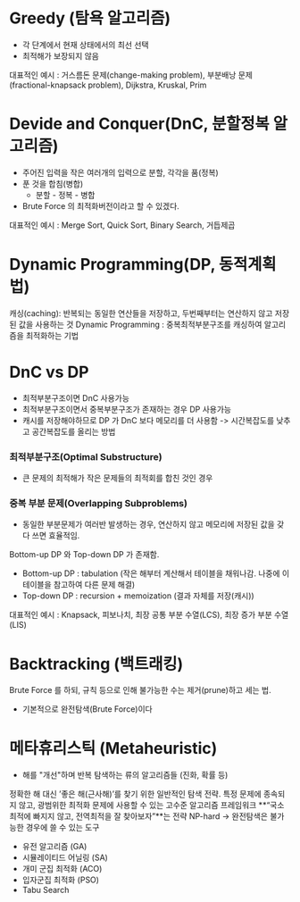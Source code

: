# Greedy (탐욕 알고리즘)
- 각 단계에서 현재 상태에서의 최선 선택
- 최적해가 보장되지 않음

대표적인 예시 : 거스름돈 문제(change-making problem), 부분배낭 문제(fractional-knapsack problem), Dijkstra, Kruskal, Prim


# Devide and Conquer(DnC, 분할정복 알고리즘)
- 주어진 입력을 작은 여러개의 입력으로 분할, 각각을 품(정복)
- 푼 것을 합침(병합)
    - 분할 - 정복 - 병합
- Brute Force 의 최적화버전이라고 할 수 있겠다.

대표적인 예시 : Merge Sort, Quick Sort, Binary Search, 거듭제곱

# Dynamic Programming(DP, 동적계획법)
캐싱(caching): 반복되는 동일한 연산들을 저장하고, 두번째부터는 연산하지 않고 저장된 값을 사용하는 것
Dynamic Programming : 중복최적부분구조를 캐싱하여 알고리즘을 최적화하는 기법

# DnC vs DP
- 최적부분구조이면 DnC 사용가능
- 최적부분구조이면서 중복부분구조가 존재하는 경우 DP 사용가능
- 캐시를 저장해야하므로 DP 가 DnC 보다 메모리를 더 사용함 -> 시간복잡도를 낮추고 공간복잡도를 올리는 방법

### 최적부분구조(Optimal Substructure)
- 큰 문제의 최적해가 작은 문제들의 최적회를 합친 것인 경우
### 중복 부분 문제(Overlapping Subproblems)
- 동일한 부분문제가 여러반 발생하는 경우, 연산하지 않고 메모리에 저장된 값을 갖다 쓰면 효율적임.

Bottom-up DP 와 Top-down DP 가 존재함.
- Bottom-up DP : tabulation (작은 해부터 계산해서 테이블을 채워나감. 나중에 이 테이블을 참고하여 다른 문제 해결)
- Top-down DP : recursion + memoization (결과 자체를 저장(캐시))

대표적인 예시 : Knapsack, 피보나치, 최장 공통 부분 수열(LCS), 최장 증가 부분 수열(LIS)

# Backtracking (백트래킹)
Brute Force 를 하되, 규칙 등으로 인해 불가능한 수는 제거(prune)하고 세는 법.
- 기본적으로 완전탐색(Brute Force)이다

# 메타휴리스틱 (Metaheuristic)
- 해를 "개선"하며 반복 탐색하는 류의 알고리즘들 (진화, 확률 등)

정확한 해 대신 ’좋은 해(근사해)’를 찾기 위한 일반적인 탐색 전략.
특정 문제에 종속되지 않고, 광범위한 최적화 문제에 사용할 수 있는 고수준 알고리즘 프레임워크
**“국소최적에 빠지지 않고, 전역최적을 잘 찾아보자”**는 전략
 NP-hard → 완전탐색은 불가능한 경우에 쓸 수 있는 도구

- 유전 알고리즘 (GA)
- 시뮬레이티드 어닐링 (SA)
- 개미 군집 최적화 (ACO)
- 입자군집 최적화 (PSO)
- Tabu Search

